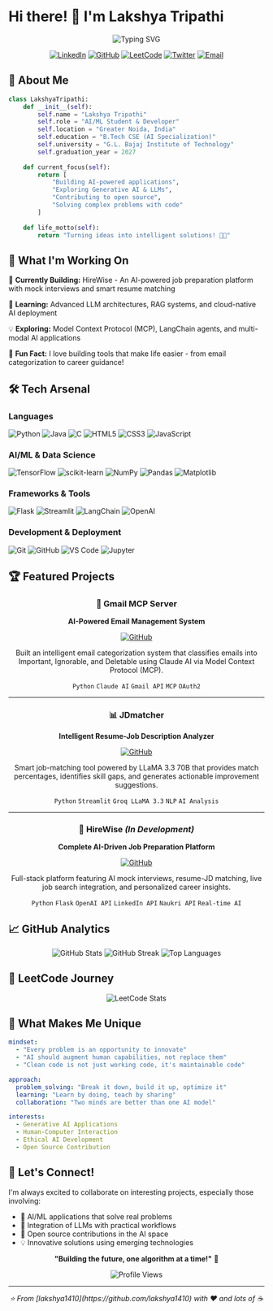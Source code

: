 # Hi there! 👋 I'm Lakshya Tripathi

<div align="center">
  
  ![Typing SVG](https://readme-typing-svg.herokuapp.com?font=Fira+Code&size=30&duration=3000&pause=1000&color=00D9FF&center=true&vCenter=true&width=600&lines=AI+%26+ML+Enthusiast;Full-Stack+Developer;Problem+Solver;Open+Source+Contributor)
  
  [![LinkedIn](https://img.shields.io/badge/LinkedIn-0077B5?style=for-the-badge&logo=linkedin&logoColor=white)](https://linkedin.com/in/lakshyatripathi)
  [![GitHub](https://img.shields.io/badge/GitHub-100000?style=for-the-badge&logo=github&logoColor=white)](https://github.com/lakshya1410)
  [![LeetCode](https://img.shields.io/badge/LeetCode-FFA116?style=for-the-badge&logo=LeetCode&logoColor=black)](https://leetcode.com/u/lakshytripathi/)
  [![Twitter](https://img.shields.io/badge/Twitter-1DA1F2?style=for-the-badge&logo=twitter&logoColor=white)](https://x.com/is_lakshy)
  [![Email](https://img.shields.io/badge/Email-D14836?style=for-the-badge&logo=gmail&logoColor=white)](mailto:lakshyatripathiconnect@gmail.com)
  
</div>

## 🚀 About Me

```python
class LakshyaTripathi:
    def __init__(self):
        self.name = "Lakshya Tripathi"
        self.role = "AI/ML Student & Developer"
        self.location = "Greater Noida, India"
        self.education = "B.Tech CSE (AI Specialization)"
        self.university = "G.L. Bajaj Institute of Technology"
        self.graduation_year = 2027
        
    def current_focus(self):
        return [
            "Building AI-powered applications",
            "Exploring Generative AI & LLMs",
            "Contributing to open source",
            "Solving complex problems with code"
        ]
        
    def life_motto(self):
        return "Turning ideas into intelligent solutions! 🧠✨"
```

## 🎯 What I'm Working On

🔭 **Currently Building:** HireWise - An AI-powered job preparation platform with mock interviews and smart resume matching

🌱 **Learning:** Advanced LLM architectures, RAG systems, and cloud-native AI deployment

💡 **Exploring:** Model Context Protocol (MCP), LangChain agents, and multi-modal AI applications

🎪 **Fun Fact:** I love building tools that make life easier - from email categorization to career guidance!

## 🛠️ Tech Arsenal

### Languages
![Python](https://img.shields.io/badge/Python-3776AB?style=for-the-badge&logo=python&logoColor=white)
![Java](https://img.shields.io/badge/Java-ED8B00?style=for-the-badge&logo=java&logoColor=white)
![C](https://img.shields.io/badge/C-00599C?style=for-the-badge&logo=c&logoColor=white)
![HTML5](https://img.shields.io/badge/HTML5-E34F26?style=for-the-badge&logo=html5&logoColor=white)
![CSS3](https://img.shields.io/badge/CSS3-1572B6?style=for-the-badge&logo=css3&logoColor=white)
![JavaScript](https://img.shields.io/badge/JavaScript-F7DF1E?style=for-the-badge&logo=javascript&logoColor=black)

### AI/ML & Data Science
![TensorFlow](https://img.shields.io/badge/TensorFlow-FF6F00?style=for-the-badge&logo=tensorflow&logoColor=white)
![scikit-learn](https://img.shields.io/badge/scikit--learn-F7931E?style=for-the-badge&logo=scikit-learn&logoColor=white)
![NumPy](https://img.shields.io/badge/numpy-013243?style=for-the-badge&logo=numpy&logoColor=white)
![Pandas](https://img.shields.io/badge/pandas-150458?style=for-the-badge&logo=pandas&logoColor=white)
![Matplotlib](https://img.shields.io/badge/Matplotlib-11557c?style=for-the-badge)

### Frameworks & Tools
![Flask](https://img.shields.io/badge/Flask-000000?style=for-the-badge&logo=flask&logoColor=white)
![Streamlit](https://img.shields.io/badge/Streamlit-FF4B4B?style=for-the-badge&logo=streamlit&logoColor=white)
![LangChain](https://img.shields.io/badge/LangChain-121212?style=for-the-badge)
![OpenAI](https://img.shields.io/badge/OpenAI-412991?style=for-the-badge&logo=openai&logoColor=white)

### Development & Deployment
![Git](https://img.shields.io/badge/git-F05032?style=for-the-badge&logo=git&logoColor=white)
![GitHub](https://img.shields.io/badge/GitHub-100000?style=for-the-badge&logo=github&logoColor=white)
![VS Code](https://img.shields.io/badge/VS%20Code-0078d4?style=for-the-badge&logo=visual-studio-code&logoColor=white)
![Jupyter](https://img.shields.io/badge/Jupyter-F37626?style=for-the-badge&logo=jupyter&logoColor=white)

## 🏆 Featured Projects

<div align="center">

### 🤖 Gmail MCP Server
**AI-Powered Email Management System**

[![GitHub](https://img.shields.io/badge/View_Code-100000?style=for-the-badge&logo=github&logoColor=white)](https://github.com/lakshya1410)

Built an intelligent email categorization system that classifies emails into Important, Ignorable, and Deletable using Claude AI via Model Context Protocol (MCP).

`Python` `Claude AI` `Gmail API` `MCP` `OAuth2`

---

### 📊 JDmatcher
**Intelligent Resume-Job Description Analyzer**

[![GitHub](https://img.shields.io/badge/View_Code-100000?style=for-the-badge&logo=github&logoColor=white)](https://github.com/lakshya1410/JDmatcher)

Smart job-matching tool powered by LLaMA 3.3 70B that provides match percentages, identifies skill gaps, and generates actionable improvement suggestions.

`Python` `Streamlit` `Groq LLaMA 3.3` `NLP` `AI Analysis`

---

### 🎯 HireWise *(In Development)*
**Complete AI-Driven Job Preparation Platform**

[![GitHub](https://img.shields.io/badge/View_Code-100000?style=for-the-badge&logo=github&logoColor=white)](https://github.com/lakshya1410/HireWise)

Full-stack platform featuring AI mock interviews, resume-JD matching, live job search integration, and personalized career insights.

`Python` `Flask` `OpenAI API` `LinkedIn API` `Naukri API` `Real-time AI`

</div>

## 📈 GitHub Analytics

<div align="center">
  
  <img src="https://github-readme-stats.vercel.app/api?username=lakshya1410&show_icons=true&theme=tokyonight&hide_border=true&count_private=true" alt="GitHub Stats" />
  
  <img src="https://github-readme-streak-stats.herokuapp.com/?user=lakshya1410&theme=tokyonight&hide_border=true" alt="GitHub Streak" />
  
  <img src="https://github-readme-stats.vercel.app/api/top-langs/?username=lakshya1410&layout=compact&theme=tokyonight&hide_border=true" alt="Top Languages" />
  
</div>

## 🎯 LeetCode Journey

<div align="center">
  
  ![LeetCode Stats](https://leetcode.card.workers.dev/lakshytripathi?theme=dark&font=baloo&extension=null)
  
</div>

## 🌟 What Makes Me Unique

```yaml
mindset:
  - "Every problem is an opportunity to innovate"
  - "AI should augment human capabilities, not replace them"
  - "Clean code is not just working code, it's maintainable code"

approach:
  problem_solving: "Break it down, build it up, optimize it"
  learning: "Learn by doing, teach by sharing"
  collaboration: "Two minds are better than one AI model"

interests:
  - Generative AI Applications
  - Human-Computer Interaction
  - Ethical AI Development
  - Open Source Contribution
```

## 💬 Let's Connect!

I'm always excited to collaborate on interesting projects, especially those involving:
- 🤖 AI/ML applications that solve real problems
- 🔗 Integration of LLMs with practical workflows
- 🚀 Open source contributions in the AI space
- 💡 Innovative solutions using emerging technologies

<div align="center">
  
  **"Building the future, one algorithm at a time!"** 🚀
  
  ![Profile Views](https://komarev.com/ghpvc/?username=lakshya1410&color=blueviolet&style=for-the-badge)
  
</div>

---

<div align="center">
  <i>⭐️ From [lakshya1410](https://github.com/lakshya1410) with ❤️ and lots of ☕</i>
</div>
